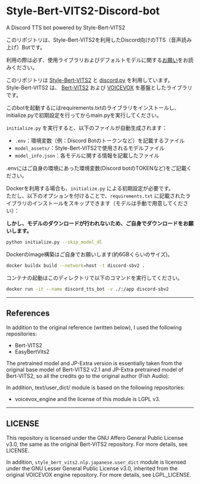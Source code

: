 # Style-Bert-VITS2-Discord-bot
A Discord TTS bot powered by Style-Bert-VITS2

このリポジトリは、Style-Bert-VITS2を利用したDiscord向けのTTS（音声読み上げ）Botです。

利用の際は必ず、使用ライブラリおよびデフォルトモデルに関する[お願い](/TERMS_OF_USE.md)をお読みください。

このリポジトリは [Style-Bert-VITS2](https://github.com/litagin02/Style-Bert-VITS2/tree/master) と [discord.py](https://github.com/Rapptz/discord.py) を利用しています。  
Style-Bert-VITS2 は、 [Bert-VITS2](https://github.com/fishaudio/Bert-VITS2) および [VOICEVOX](https://github.com/VOICEVOX/voicevox_engine) を基盤としたライブラリです。

このbotを起動するにはrequirements.txtのライブラリをインストールし、initialize.pyで初期設定を行ってからmain.pyを実行してください。

`initialize.py` を実行すると、以下のファイルが自動生成されます：

- `.env`：環境変数（例：Discord Botのトークンなど）を記載するファイル
- `model_assets/`：Style-Bert-VITS2で使用されるモデルファイル
- `model_info.json`：各モデルに関する情報を記載したファイル

.envにはご自身の環境にあった環境変数(Discord botのTOKENなど)をご記載ください。

Dockerを利用する場合も、`initialize.py` による初期設定が必要です。  
ただし、以下のオプションを付けることで、`requirements.txt` に記載されたライブラリのインストールをスキップできます（モデルは手動で用意してください）：

**しかし、モデルのダウンロードが行われないため、ご自身でダウンロードをお願いします。**

``` sh
python initialize.py --skip_model_dl
```

Dockerのimage構築はご自身でお願いします(約6GBくらいのサイズ)。

``` sh
docker buildx build --network=host -t discord-sbv2 .
```

コンテナの起動はこのディレクトリで以下のコマンドを実行してください。

``` sh
docker run -it --name discord_tts_bot -v ./:/app discord-sbv2
```

---
## References

In addition to the original reference (written below), I used the following repositories:

- Bert-VITS2
- EasyBertVits2

The pretrained model and JP-Extra version is essentially taken from the original base model of Bert-VITS2 v2.1 and JP-Extra pretrained model of Bert-VITS2, so all the credits go to the original author (Fish Audio):

In addition, text/user_dict/ module is based on the following repositories:

- voicevox_engine and the license of this module is LGPL v3.

---
## LICENSE

This repository is licensed under the GNU Affero General Public License v3.0, the same as the original Bert-VITS2 repository. For more details, see LICENSE.

In addition, `style_bert_vits2.nlp.japanese.user_dict` module is licensed under the GNU Lesser General Public License v3.0, inherited from the original VOICEVOX engine repository. For more details, see LGPL_LICENSE.